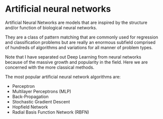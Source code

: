 # Artificial neural networks

Artificial Neural Networks are models that are inspired by the structure and/or function of biological neural networks.

They are a class of pattern matching that are commonly used for regression and classification problems but are really an enormous subfield comprised of hundreds of algorithms and variations for all manner of problem types.

Note that I have separated out Deep Learning from neural networks because of the massive growth and popularity in the field. Here we are concerned with the more classical methods.

The most popular artificial neural network algorithms are:

* Perceptron
* Multilayer Perceptrons \(MLP\)
* Back-Propagation
* Stochastic Gradient Descent
* Hopfield Network
* Radial Basis Function Network \(RBFN\)

